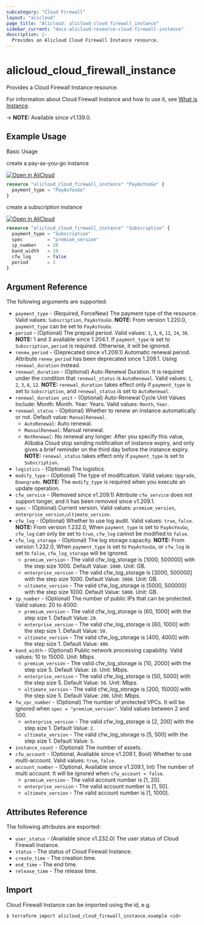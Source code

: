 ```yaml
---
subcategory: "Cloud Firewall"
layout: "alicloud"
page_title: "Alicloud: alicloud_cloud_firewall_instance"
sidebar_current: "docs-alicloud-resource-cloud-firewall-instance"
description: |-
  Provides an Alicloud Cloud Firewall Instance resource.
---
```


# alicloud_cloud_firewall_instance

Provides a Cloud Firewall Instance resource.

For information about Cloud Firewall Instance and how to use it, see [What is Instance](https://www.alibabacloud.com/help/en/product/90174.htm).

-> **NOTE:** Available since v1.139.0.


## Example Usage

Basic Usage

create a pay-as-you-go instance

<div style="display: block;margin-bottom: 40px;"><div class="oics-button" style="float: right;position: absolute;margin-bottom: 10px;">
  <a href="https://api.aliyun.com/terraform?resource=alicloud_cloud_firewall_instance&exampleId=6adc2c91-ffcd-d93f-6b09-9ee9035d294d9c9e777d&activeTab=example&spm=docs.r.cloud_firewall_instance.0.6adc2c91ff&intl_lang=EN_US" target="_blank">
    <img alt="Open in AliCloud" src="https://img.alicdn.com/imgextra/i1/O1CN01hjjqXv1uYUlY56FyX_!!6000000006049-55-tps-254-36.svg" style="max-height: 44px; max-width: 100%;">
  </a>
</div></div>

```terraform
resource "alicloud_cloud_firewall_instance" "PayAsYouGo" {
  payment_type = "PayAsYouGo"
}
```

create a subscription instance
<div style="display: block;margin-bottom: 40px;"><div class="oics-button" style="float: right;position: absolute;margin-bottom: 10px;">
  <a href="https://api.aliyun.com/terraform?resource=alicloud_cloud_firewall_instance&exampleId=8bf5e4ee-d6d4-0b01-fbb3-3164539c417910842f3a&activeTab=example&spm=docs.r.cloud_firewall_instance.1.8bf5e4eed6&intl_lang=EN_US" target="_blank">
    <img alt="Open in AliCloud" src="https://img.alicdn.com/imgextra/i1/O1CN01hjjqXv1uYUlY56FyX_!!6000000006049-55-tps-254-36.svg" style="max-height: 44px; max-width: 100%;">
  </a>
</div></div>

```terraform
resource "alicloud_cloud_firewall_instance" "Subscription" {
  payment_type = "Subscription"
  spec         = "premium_version"
  ip_number    = 20
  band_width   = 10
  cfw_log      = false
  period       = 1
}
```

## Argument Reference

The following arguments are supported:

* `payment_type` - (Required, ForceNew) The payment type of the resource. Valid values: `Subscription`, `PayAsYouGo`. **NOTE:** From version 1.220.0, `payment_type` can be set to `PayAsYouGo`.
* `period` - (Optional) The prepaid period. Valid values: `1`, `3`, `6`, `12`, `24`, `36`. **NOTE:** 1 and 3 available since 1.204.1. If `payment_type` is set to `Subscription`, `period` is required. Otherwise, it will be ignored.
* `renew_period` - (Deprecated since v1.209.1) Automatic renewal period. Attribute `renew_period` has been deprecated since 1.209.1. Using `renewal_duration` instead.
* `renewal_duration` - (Optional) Auto-Renewal Duration. It is required under the condition that `renewal_status` is `AutoRenewal`. Valid values: `1`, `2`, `3`, `6`, `12`.
**NOTE:** `renewal_duration` takes effect only if `payment_type` is set to `Subscription`, and `renewal_status` is set to `AutoRenewal`.
* `renewal_duration_unit` - (Optional) Auto-Renewal Cycle Unit Values Include: Month: Month. Year: Years. Valid values: `Month`, `Year`.
* `renewal_status` - (Optional) Whether to renew an instance automatically or not. Default value: `ManualRenewal`.
  - `AutoRenewal`: Auto renewal.
  - `ManualRenewal`: Manual renewal.
  - `NotRenewal`: No renewal any longer. After you specify this value, Alibaba Cloud stop sending notification of instance expiry, and only gives a brief reminder on the third day before the instance expiry.
**NOTE:** `renewal_status` takes effect only if `payment_type` is set to `Subscription`.
* `logistics` - (Optional) The logistics.
* `modify_type` - (Optional) The type of modification. Valid values: `Upgrade`, `Downgrade`. **NOTE:** The `modify_type` is required when you execute an update operation.
* `cfw_service` - (Removed since v1.209.1) Attribute `cfw_service` does not support longer, and it has been removed since v1.209.1.
* `spec` - (Optional) Current version. Valid values: `premium_version`, `enterprise_version`,`ultimate_version`.
* `cfw_log` - (Optional) Whether to use log audit. Valid values: `true`, `false`. **NOTE:** From version 1.232.0, When `payment_type` is set to `PayAsYouGo`, `cfw_log` can only be set to `true`, `cfw_log` cannot be modified to `false`.
* `cfw_log_storage` - (Optional) The log storage capacity. **NOTE:** From version 1.232.0, When `payment_type` is set to `PayAsYouGo`, or `cfw_log` is set to `false`, `cfw_log_storage` will be ignored.
  * `premium_version` - The valid cfw_log_storage is [1000, 500000] with the step size 1000. Default Value: `1000`. Unit: GB.
  * `enterprise_version` - The valid cfw_log_storage is [3000, 500000] with the step size 1000. Default Value: `3000`. Unit: GB.
  * `ultimate_version` - The valid cfw_log_storage is [5000, 500000] with the step size 1000. Default Value: `5000`. Unit: GB.
* `ip_number` - (Optional) The number of public IPs that can be protected. Valid values: 20 to 4000.
  * `premium_version` - The valid cfw_log_storage is [60, 1000] with the step size 1. Default Value: `20`.
  * `enterprise_version` - The valid cfw_log_storage is [60, 1000] with the step size 1. Default Value: `50`.
  * `ultimate_version` - The valid cfw_log_storage is [400, 4000] with the step size 1. Default Value: `400`.
* `band_width` - (Optional) Public network processing capability. Valid values: 10 to 15000. Unit: Mbps.
  * `premium_version` - The valid cfw_log_storage is [10, 2000] with the step size 5. Default Value: `10`. Unit: Mbps.
  * `enterprise_version` - The valid cfw_log_storage is [50, 5000] with the step size 5. Default Value: `50`. Unit: Mbps.
  * `ultimate_version` - The valid cfw_log_storage is [200, 15000] with the step size 5. Default Value: `200`. Unit: Mbps.
* `fw_vpc_number` - (Optional) The number of protected VPCs. It will be ignored when `spec = "premium_version"`. Valid values between 2 and 500.
  * `enterprise_version` - The valid cfw_log_storage is [2, 200] with the step size 1. Default Value: `2`.
  * `ultimate_version` - The valid cfw_log_storage is [5, 500] with the step size 1. Default Value: `5`.
* `instance_count` - (Optional)  The number of assets.
* `cfw_account` - (Optional, Available since v1.209.1, Bool) Whether to use multi-account. Valid values: `true`, `false`.
* `account_number` - (Optional, Available since v1.209.1, Int) The number of multi account. It will be ignored when `cfw_account = false`.
  * `premium_version` - The valid account number is [1, 20].
  * `enterprise_version` - The valid account number is [1, 50].
  * `ultimate_version` - The valid account number is [1, 1000].

## Attributes Reference

The following attributes are exported:

* `user_status` - (Available since v1.232.0) The user status of Cloud Firewall Instance.
* `status` - The status of Cloud Firewall Instance.
* `create_time` - The creation time.
* `end_time` - The end time.
* `release_time` - The release time.

## Import

Cloud Firewall Instance can be imported using the id, e.g.

```shell
$ terraform import alicloud_cloud_firewall_instance.example <id>
```
